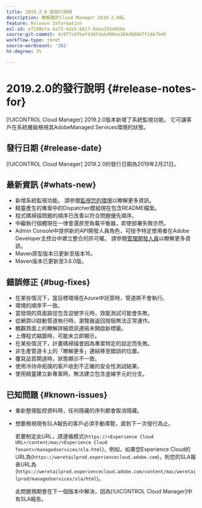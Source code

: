 ```yaml
---
title: 2019.2.0 版發行說明
description: 瞭解關於Cloud Manager 2019.2.0版。
feature: Release Information
exl-id: e7198efa-4a73-42e5-bb17-8dea255e056e
source-git-commit: 4c977cdfbef438fdabd90ee104d98887f2467b49
workflow-type: tm+mt
source-wordcount: '382'
ht-degree: 3%

---
```


# 2019.2.0的發行說明 {#release-notes-for}

[!UICONTROL Cloud Manager] 2019.2.0版本新增了系統監視功能。 它可讓客戶在系統層級檢視其AdobeManaged Services環境的狀態。


## 發行日期 {#release-date}

[!UICONTROL Cloud Manager] 2019.2.0的發行日期為2019年2月21日。

## 最新資訊 {#whats-new}

* 新增系統監視功能。 請參閱[監視您的環境](/help/using/monitoring-environments.md)以瞭解更多資訊。
* 精靈產生的專案中的Dispatcher模組現在包含README檔案。
* 程式碼掃描問題的順序已改善以符合問題優先順序。
* 中繼執行個體現在一律會還原至負載平衡器，即使部署失敗亦然。
* Admin Console中提供新的API開發人員角色，可授予特定使用者在Adobe Developer主控台中建立整合的許可權。 請參閱[管理開發人員](https://helpx.adobe.com/tw/enterprise/using/manage-developers.html)以瞭解更多資訊。
* Maven原型版本已更新至版本16。
* Maven版本已更新至3.6.0版。

## 錯誤修正 {#bug-fixes}

* 在某些情況下，當目標環境在Azure中託管時，管道將不會執行。
* 環境的順序不一致。
* 當發現的頁面路徑包含逗號字元時，效能測試可能會失敗。
* 從網頁UI啟動管道執行時，瀏覽器返回按鈕無法正常運作。
* 概觀頁面上的瞭解詳細資訊連結未開啟新標籤。
* 上傳程式縮圖時，可能未立即顯示。
* 在某些情況下，計畫碼掃描會因為專案特定的設定而失敗。
* 非生產管道卡上的「瞭解更多」連結移至錯誤的位置。
* 覆寫品質閘道時，狀態顯示不一致。
* 使用冷待命拓撲的客戶收到不正確的安全性測試結果。
* 使用精靈建立新專案時，無法建立包含虛線字元的分支。

## 已知問題 {#known-issues}

* 重新整理監控資料時，任何隱藏的序列都會取消隱藏。
* 想要檢視現有SLA報告的客戶必須手動導覽，直到下一次發行為止。

  若要制定此URL，請遵循模式(`https://<Experience Cloud URL>/content/mac/<Experience Cloud Tenant>/managedservices/sla.html`)，例如，如果您Experience Cloud的URL為(`https://weretailprod.experiencecloud.adobe.com`)，則您的SLA報表URL為(`https://weretailprod.experiencecloud.adobe.com/content/mac/weretailprod/managedservices/sla/html`)。

  此問題預期會在下一個版本中解決，因為[!UICONTROL Cloud Manager]中有SLA報告。
